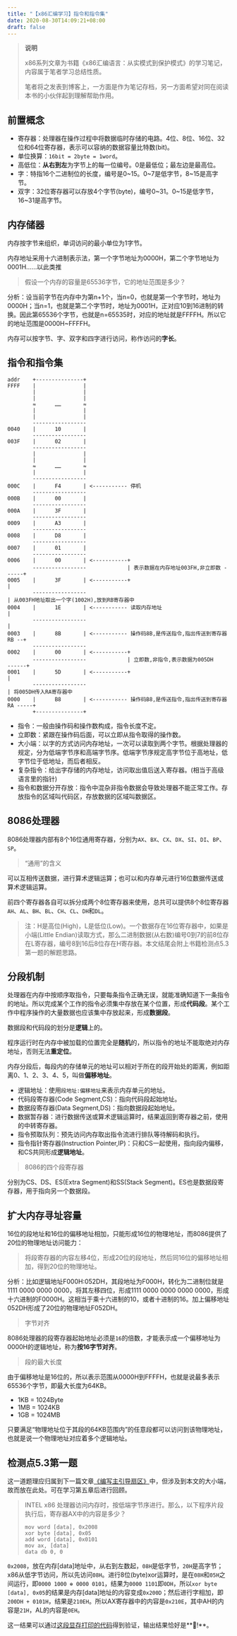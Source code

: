```yaml
---
title: "【x86汇编学习】指令和指令集"
date: 2020-08-30T14:09:21+08:00
draft: false
---
```

> **说明**
>
> x86系列文章为书籍《x86汇编语言：从实模式到保护模式》的学习笔记，内容属于笔者学习总结性质。
>
> 笔者将之发表到博客上，一方面是作为笔记存档，另一方面希望对同在阅读本书的小伙伴起到理解帮助作用。

## 前置概念
* 寄存器：处理器在操作过程中将数据临时存储的电路。4位、8位、16位、32位和64位寄存器，表示可以容纳的数据容量比特数(bit)。
* 单位换算：`16bit = 2byte = 1word`。
* 高低位：**从右到左**为字节上的每一位编号。0是最低位；最左边是最高位。
* 字：特指16个二进制位的长度，编号是0~15。0~7是低字节，8~15是高字节。
* 双字：32位寄存器可以存放4个字节(byte)，编号0~31。0~15是低字节，16~31是高字节。

## 内存储器
内存按字节来组织，单词访问的最小单位为1字节。

内存地址采用十六进制表示法，第一个字节地址为0000H，第二个字节地址为0001H……以此类推

> 假设一个内存的容量是65536字节，它的地址范围是多少？

分析：设当前字节在内存中为第n+1个，当n=0，也就是第一个字节时，地址为0000H；当n=1，也就是第二个字节时，地址为0001H，正对应10到16进制的转换。因此第65536个字节，也就是n=65535时，对应的地址就是FFFFH。所以它的地址范围是0000H~FFFFH。

内存可以按字节、字、双字和四字进行访问，称作访问的**字长**。

## 指令和指令集
```                       
addr    +---------------+                                         
FFFF    |               |                                           
        |               |                                           
        |               |                                           
        ≈      ……       ≈                                           
        |               |                                           
        |               |                                             
        -----------------                                           
0040    |      10       |                                           
        -----------------                                           
003F    |      02       |                                           
        -----------------                        
        |               |                                           
        |               | 
        ≈      ……       ≈                                           
        |               |                                           
        -----------------                                           
000C    |      F4       | <----------- 停机                                            
        -----------------                     
000B    |      00       |                                           
        -----------------                                           
000A    |      3F       |                                           
        -----------------                                           
0009    |      A3       |                                           
        -----------------                                           
0008    |      D8       |                                           
        -----------------                                           
0007    |      01       |                                           
        -----------------                                          
0006    |      00       | <-----------+                                           
        -----------------             | 表示数据在内存地址003FH,非立即数 ------+                            
0005    |      3F       | <-----------+                                    |
        -----------------                                                  | 从003FH地址取出一个字(1002H),放到RB寄存器中
0004    |      1E       | <----------- 读取内存地址                          |                       
        -----------------                                                  |
0003    |      8B       | <----------- 操作码8B,是传送指令,指出传送到寄存器RB --+                                        
        -----------------
0002    |      00       | <-----------+                                          
        -----------------             | 立即数,非指令,表示数据为005DH      ------+
0001    |      5D       | <-----------+                                       |
        -----------------                                                     | 将005DH传入RA寄存器中
0000    |      B8       | <----------- 操作码B8,是传送指令,指出传送到寄存器RA -----+                                          
        +---------------+
```

* 指令：一般由操作码和操作数构成，指令长度不定。
* 立即数：紧跟在操作码后面，可以立即从指令取得的操作数。
* 大小端：以字的方式访问内存地址，一次可以读取到两个字节。根据处理器的规定，分为低端字节序和高端字节序。低端字节序规定高字节位于高地址，低字节位于低地址，而后者相反。
* 复杂指令：给出字存储的内存地址，访问取出值后送入寄存器。(相当于高级语言里的指针)
* 指令和数据分开存放：指令中混杂非指令数据会导致处理器不能正常工作。存放指令的区域叫代码区，存放数据的区域叫数据区。

## 8086处理器
8086处理器内部有8个16位通用寄存器，分别为`AX`、`BX`、`CX`、`DX`、`SI`、`DI`、`BP`、`SP`。
> “通用”的含义

可以互相传送数据，进行算术逻辑运算；也可以和内存单元进行16位数据传送或算术逻辑运算。

前四个寄存器各自可以拆分成两个8位寄存器来使用，总共可以提供8个8位寄存器`AH`、`AL`、`BH`、`BL`、`CH`、`CL`、`DH`和`DL`。

> 注：H是高位(High)，L是低位(Low)。一个数据存在16位寄存器中，如果是小端(Little Endian)读取方式，那么二进制数据(从右数)编号0到7的前8位存在L寄存器，编号8到16后8位存在H寄存器。本文结尾会附上书籍检测点5.3第一题的解题思路。

## 分段机制
处理器在内存中按顺序取指令，只要每条指令正确无误，就能准确知道下一条指令的地址。所以完成某个工作的指令必须集中存放在某个位置，形成**代码段**。某个工作中程序操作的大量数据也应该集中存放起来，形成**数据段**。

数据段和代码段的划分是**逻辑**上的。

程序运行时在内存中被加载的位置完全是**随机**的，所以指令的地址不能取绝对内存地址，否则无法**重定位**。

内存分段后，每段内的存储单元的地址可以相对于所在的段开始处的距离，例如距离0、1、2、3、4、5，叫做**偏移地址**。

* 逻辑地址：使用`段地址:偏移地址`来表示内存单元的地址。
* 代码段寄存器(Code Segment,CS)：指向代码段起始地址。
* 数据段寄存器(Data Segment,DS)：指向数据段起始地址。
* 数据暂存器：进行数据传送或算术逻辑运算时，结果返回到寄存器之前，使用的中转寄存器。
* 指令预取队列：预先访问内存取出指令流进行排队等待解码和执行。
* 指令指针寄存器(Instruction Pointer,IP)：只和CS一起使用，指向段内偏移，和CS共同形成**逻辑地址**。

> 8086的四个段寄存器

分别为CS、DS、ES(Extra Segment)和SS(Stack Segment)。ES也是数据段寄存器，用于指向另一个数据段。

## 扩大内存寻址容量
16位的段地址和16位的偏移地址相加，只能形成16位的物理地址，而8086提供了20位的物理地址访问能力：

> 将段寄存器的内容左移4位，形成20位的段地址，然后同16位的偏移地址相加，得到20位的物理地址。

分析：比如逻辑地址F000H:052DH，其段地址为F000H，转化为二进制位就是1111 0000 0000 0000，将其左移四位，形成1111 0000 0000 0000 0000，形成十六进制的F0000H。这相当于乘十六进制的10，或者十进制的16。加上偏移地址052DH形成了20位的物理地址F052DH。

> 字节对齐

8086处理器的段寄存器起始地址必须是`16`的倍数，才能表示成一个偏移地址为0000H的逻辑地址，称为**按16字节对齐**。

> 段的最大长度

由于偏移地址是16位的，所以表示范围从0000H到FFFFH，也就是说最多表示65536个字节，即最大长度为64KB。

* 1KB = 1024Byte
* 1MB = 1024KB
* 1GB = 1024MB

只要满足“物理地址位于其段的64KB范围内”的任意段都可以访问到该物理地址，也就是说一个物理地址对应着多个逻辑地址。

## 检测点5.3第一题
这一道题理应归属到下一篇文章[《编写主引导扇区》](/r/study/study-of-x86-mbr)中，但涉及到本文的大小端，故而放在此处。可在学习第五章后进行回顾。
> INTEL x86 处理器访问内存时，按低端字节序进行。那么，以下程序片段执行后，寄存器AX中的内容是多少？
> ```
> mov word [data], 0x2008
> xor byte [data], 0x05
> add word [data], 0x0101
> mov ax, [data]
> data db 0, 0
> ```

`0x2008`，放在内存[data]地址中，从右到左数起，`08H`是低字节，`20H`是高字节；x86从低字节访问，所以先访问`08H`。进行8位(byte)xor运算时，是在`08H`和`05H`之间运行，即`0000 1000 ⊕ 0000 0101`，结果为`0000 1101`即`0DH`，所以`xor byte [data], 0x05`的结果是内存[data]地址的内容变成`0x200D`；然后进行字相加，即`200DH + 0101H`，结果是`210EH`。所以AX寄存器中的内容是`0x210E`，其中AH的内容是`21H`，AL的内容是`0EH`。

这一结果可以通过[这段显存打印的代码](https://github.com/yuchanns/x86-asm/blob/master/little-endian.asm)得到验证，输出结果恰好是**🎵!**。

